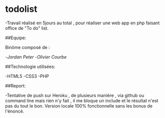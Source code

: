 # todolist
-Travail réalisé en 5jours au total , pour réaliser une web app en php faisant office de "To do" list.

##Equipe:

Binôme composé de :

-*Jordan Peter*
-*Olivier Courbe*

##Technologie utilisées:

-HTML5
-CSS3
-PHP

##Report:

-Tentative de push sur Heroku , de plusieurs manière , via github ou command line mais rien n'y fait , il me bloque un include et le résultat n'est pas du tout le bon. Version locale 100% fonctionnelle sans les bonus de
l'énoncé.
